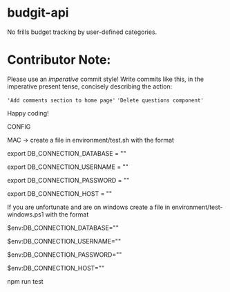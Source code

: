 # budgit-api
No frills budget tracking by user-defined categories.

# Contributor Note:

Please use an *imperative* commit style!
Write commits like this, in the imperative present tense, concisely describing the action:


`'Add comments section to home page'`
`'Delete questions component'`

Happy coding!

CONFIG 

MAC -> create a file in environment/test.sh with the format

export DB_CONNECTION_DATABASE = "<database>"
  
export DB_CONNECTION_USERNAME = "<database username>"
  
export DB_CONNECTION_PASSWORD = "<db password>"
  
export DB_CONNECTION_HOST = "<db host>"
  
 If you are unfortunate and are on windows create a file in environment/test-windows.ps1 with the format
 
$env:DB_CONNECTION_DATABASE="<database>"
  
$env:DB_CONNECTION_USERNAME="<database username>"
  
$env:DB_CONNECTION_PASSWORD="<db password>"
  
$env:DB_CONNECTION_HOST="<db host>"
  
npm run test

